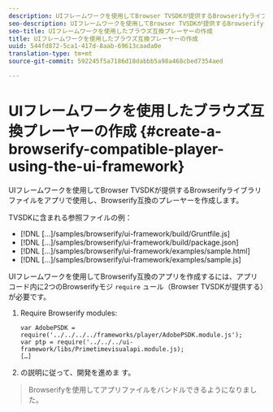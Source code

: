 ```yaml
---
description: UIフレームワークを使用してBrowser TVSDKが提供するBrowserifyライブラリファイルをアプリで使用し、Browserify互換のプレーヤーを作成します。
seo-description: UIフレームワークを使用してBrowser TVSDKが提供するBrowserifyライブラリファイルをアプリで使用し、Browserify互換のプレーヤーを作成します。
seo-title: UIフレームワークを使用したブラウズ互換プレーヤーの作成
title: UIフレームワークを使用したブラウズ互換プレーヤーの作成
uuid: 544fd872-5ca1-417d-8aab-69613caada0e
translation-type: tm+mt
source-git-commit: 592245f5a7186d18dabbb5a98a468cbed7354aed

---
```



# UIフレームワークを使用したブラウズ互換プレーヤーの作成 {#create-a-browserify-compatible-player-using-the-ui-framework}

UIフレームワークを使用してBrowser TVSDKが提供するBrowserifyライブラリファイルをアプリで使用し、Browserify互換のプレーヤーを作成します。

TVSDKに含まれる参照ファイルの例：

* [!DNL [...]/samples/browserify/ui-framework/build/Gruntfile.js]
* [!DNL [...]/samples/browserify/ui-framework/build/package.json]
* [!DNL [...]/samples/browserify/ui-framework/examples/sample.html]
* [!DNL [...]/samples/browserify/ui-framework/examples/sample.js]

UIフレームワークを使用してBrowserify互換のアプリを作成するには、アプリコード内に2つのBrowserifyモジ `require` ュール（Browser TVSDKが提供する）が必要です。

1. Require Browserify modules:

   ```
   var AdobePSDK = require('../../../../frameworks/player/AdobePSDK.module.js');  
   var ptp = require('../../../ui-framework/libs/Primetimevisualapi.module.js);  
   […]
   ```

1. の説明に従って、開発を進めま [](../../../browser-tvsdk-2.4/getting-started/c-psdk-browser-tvsdk-2.4-create-a-basic-player/t-psdk-browser-tvsdk-2.4-create-basic-player-uif.md)す。
>Browserifyを使用してアプリファイルをバンドルできるようになりました。
